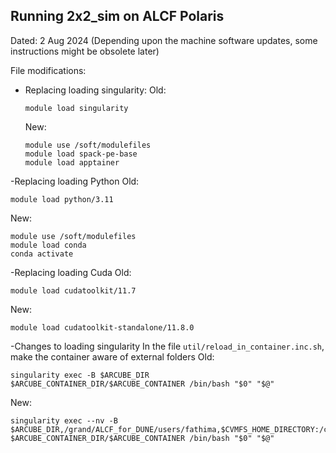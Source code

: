 ## Running 2x2_sim on ALCF Polaris

Dated: 2 Aug 2024 (Depending upon the machine software updates, some instructions might be obsolete later)

File modifications:
- Replacing loading singularity:
  Old:
  ```
  module load singularity
  ```
  New:
  ```
  module use /soft/modulefiles
  module load spack-pe-base
  module load apptainer
  ```
-Replacing loading Python
  Old:
  ```
  module load python/3.11
  ```
  New:
  ```
  module use /soft/modulefiles
  module load conda
  conda activate
  ```
-Replacing loading Cuda
  Old:
  ```
  module load cudatoolkit/11.7
  ```
  New:
  ```
  module load cudatoolkit-standalone/11.8.0
  ```
-Changes to loading singularity
  In the file `util/reload_in_container.inc.sh`, make the container aware of external folders
  Old:
  ```
  singularity exec -B $ARCUBE_DIR $ARCUBE_CONTAINER_DIR/$ARCUBE_CONTAINER /bin/bash "$0" "$@"
  ```
  New:
  ```
  singularity exec --nv -B $ARCUBE_DIR,/grand/ALCF_for_DUNE/users/fathima,$CVMFS_HOME_DIRECTORY:/cvmfs,/opt/nvidia/hpc_sdk/Linux_x86_64/23.9:/opt/cuda $ARCUBE_CONTAINER_DIR/$ARCUBE_CONTAINER /bin/bash "$0" "$@"
  ```




